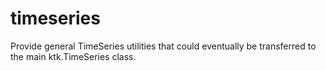 timeseries
==========

Provide general TimeSeries utilities that could eventually be transferred to the main
ktk.TimeSeries class.
